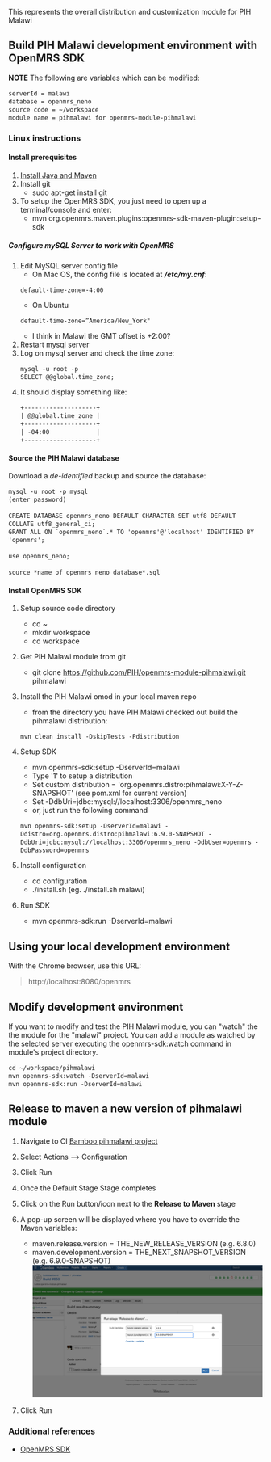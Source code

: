 This represents the overall distribution and customization module for PIH Malawi

## Build PIH Malawi development environment with OpenMRS SDK

**NOTE**
The following are variables which can be modified:
```
serverId = malawi
database = openmrs_neno
source code = ~/workspace
module name = pihmalawi for openmrs-module-pihmalawi
```
### Linux instructions 

#### Install prerequisites

1. [Install Java and Maven](https://wiki.openmrs.org/display/docs/OpenMRS+SDK#OpenMRSSDK-Installation)
2. Install git
   - sudo apt-get install git
3. To setup the OpenMRS SDK, you just need to open up a terminal/console and enter:
   - mvn org.openmrs.maven.plugins:openmrs-sdk-maven-plugin:setup-sdk

##### Configure mySQL Server to work with OpenMRS
1. Edit MySQL server config file
   - On Mac OS, the config file is located at **_/etc/my.cnf_**:
    ```
   default-time-zone=-4:00
    ```
   - On Ubuntu
    ```
    default-time-zone=”America/New_York"
    ```
    - I think in Malawi the GMT offset is +2:00? 
2. Restart mysql server
3. Log on mysql server and check the time zone:
   ```
   mysql -u root -p
   SELECT @@global.time_zone;   
   ```
4. It should display something like:
   ```
   +--------------------+
   | @@global.time_zone |
   +--------------------+
   | -04:00             |
   +--------------------+
   ```    

#### Source the PIH Malawi database

Download a *de-identified* backup and source the database:
```
mysql -u root -p mysql
(enter password)

CREATE DATABASE openmrs_neno DEFAULT CHARACTER SET utf8 DEFAULT COLLATE utf8_general_ci;
GRANT ALL ON `openmrs_neno`.* TO 'openmrs'@'localhost' IDENTIFIED BY 'openmrs';

use openmrs_neno;

source *name of openmrs neno database*.sql
```

#### Install OpenMRS SDK
1. Setup source code directory
   - cd ~
   - mkdir workspace
   - cd workspace
2. Get PIH Malawi module from git
   - git clone https://github.com/PIH/openmrs-module-pihmalawi.git pihmalawi
3. Install the PIH Malawi omod in your local maven repo
    - from the directory you have PIH Malawi checked out build the pihmalawi distribution:
    ```
    mvn clean install -DskipTests -Pdistribution
    ```
4. Setup SDK
   - mvn openmrs-sdk:setup -DserverId=malawi 
   - Type '1' to setup a distribution
   - Set custom distribution = 'org.openmrs.distro:pihmalawi:X-Y-Z-SNAPSHOT' (see pom.xml for current version) 
   - Set -DdbUri=jdbc:mysql://localhost:3306/openmrs_neno
   - or, just run the following command
   ```
   mvn openmrs-sdk:setup -DserverId=malawi -Ddistro=org.openmrs.distro:pihmalawi:6.9.0-SNAPSHOT -DdbUri=jdbc:mysql://localhost:3306/openmrs_neno -DdbUser=openmrs -DdbPassword=openmrs
   ```

5. Install configuration
   - cd configuration
   - ./install.sh <serverId> (eg. ./install.sh malawi)

6. Run SDK
   - mvn openmrs-sdk:run -DserverId=malawi

## Using your local development environment

With the Chrome browser, use this URL:

> http://localhost:8080/openmrs

## Modify development environment

If you want to modify and test the PIH Malawi module, you can "watch" the the module for the "malawi" project.  You can add a module as watched by the selected server executing the openmrs-sdk:watch command in module's project directory. 
```
cd ~/workspace/pihmalawi
mvn openmrs-sdk:watch -DserverId=malawi
mvn openmrs-sdk:run -DserverId=malawi
```
## Release to maven a new version of pihmalawi module
1. Navigate to CI [Bamboo pihmalawi project](http://bamboo.pih-emr.org:8085/browse/MLW-PML)

2. Select Actions --> Configuration
3. Click Run
4. Once the Default Stage Stage completes
5. Click on the Run button/icon next to the **Release to Maven** stage
6. A pop-up screen will be displayed where you have to override the Maven variables:
   - maven.release.version = THE_NEW_RELEASE_VERSION (e.g. 6.8.0)
   - maven.development.version = THE_NEXT_SNAPSHOT_VERSION (e.g. 6.9.0-SNAPSHOT)
![Release to maven](https://github.com/PIH/openmrs-module-pihmalawi/blob/master/scripts/misc/mvn_variables.png)
7. Click Run

### Additional references

- [OpenMRS SDK](https://wiki.openmrs.org/display/docs/OpenMRS+SDK)
